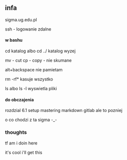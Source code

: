 ## infa


sigma.ug.edu.pl

ssh - logowanie zdalne

#### w bashu

cd katalog albo cd ../ katalog wyzej

mv - cut
cp - copy      -    nie skumane

alt+backspace nie pamietam

rm -rf* kasuje wszystko

ls albo ls -l wyswietla pliki


#### do obczajenia

rozdzial 6.1 setup
mastering markdown
gitlab ale to pozniej

o co chodzi z ta sigma -_-


### thoughts

tf am i doin here

it's cool i'll get this
